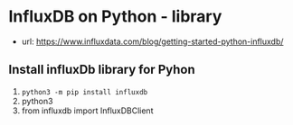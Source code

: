 # InfluxDB on Python - library
- url: https://www.influxdata.com/blog/getting-started-python-influxdb/

## Install influxDb library for Pyhon
1. `python3 -m pip install influxdb`
2. python3
3. from influxdb import InfluxDBClient
